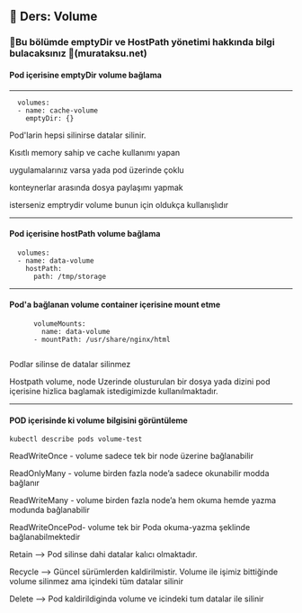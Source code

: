 ## 🧑 Ders: Volume

### 📗Bu bölümde emptyDir ve HostPath yönetimi hakkında bilgi bulacaksınız 📗(murataksu.net)

#### Pod içerisine emptyDir volume bağlama
***
```
  volumes:
  - name: cache-volume
    emptyDir: {}
```

Pod'larin hepsi silinirse datalar silinir.

Kısıtlı memory sahip ve cache kullanımı yapan

uygulamalarınız varsa yada pod üzerinde çoklu

konteynerlar arasında dosya paylaşımı yapmak

isterseniz emptrydir volume bunun için oldukça kullanışlıdır 

***
#### Pod içerisine hostPath volume bağlama
```
  volumes:
  - name: data-volume
    hostPath:
      path: /tmp/storage
```
***
#### Pod'a bağlanan volume container içerisine mount etme
```
      volumeMounts:
        name: data-volume
      - mountPath: /usr/share/nginx/html


```

Podlar silinse de datalar silinmez

Hostpath volume, node Uzerinde olusturulan bir dosya yada dizini pod içerisine hizlica baglamak istedigimizde kullanılmaktadır. 

***
#### POD içerisinde ki volume bilgisini görüntüleme
```
kubectl describe pods volume-test
```

ReadWriteOnce - volume sadece tek bir node üzerine bağlanabilir 

ReadOnlyMany - volume birden fazla node’a sadece okunabilir modda bağlanır

ReadWriteMany - volume birden fazla node’a hem okuma hemde yazma modunda bağlanabilir

ReadWriteOncePod- volume tek bir Poda okuma-yazma şeklinde bağlanabilmektedir


Retain --> Pod silinse dahi datalar kalıcı olmaktadır.

Recycle --> Güncel sürümlerden kaldirilmistir. Volume ile işimiz bittiğinde volume silinmez ama içindeki tüm datalar silinir

Delete --> Pod kaldirildiginda volume ve icindeki tum datalar ile silinir

